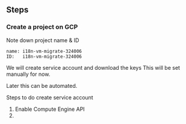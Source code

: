 ## Steps
### Create a project on GCP

Note down project name & ID
```
name: i18n-vm-migrate-324006
ID:   i18n-vm-migrate-324006

```
We will create service account and download the keys
This will be set manually for now.

Later this can be automated.

Steps to do create service account
1. Enable Compute Engine API
2. 